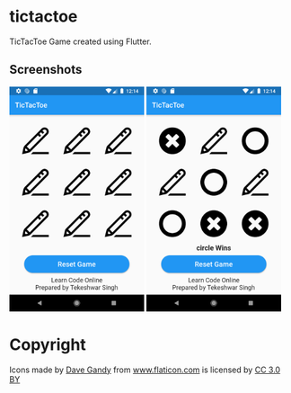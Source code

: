 # tictactoe

TicTacToe Game created using Flutter.

## Screenshots
<img src="https://github.com/tsvillain/tictactoe-flutter/blob/master/screenshot/android1.png" height="400" />

<img src="https://github.com/tsvillain/tictactoe-flutter/blob/master/screenshot/android2.png" height="400" />

# Copyright

<div>Icons made by <a href="https://www.flaticon.com/authors/dave-gandy" title="Dave Gandy">Dave Gandy</a> from <a href="https://www.flaticon.com/" 			    title="Flaticon">www.flaticon.com</a> is licensed by <a href="http://creativecommons.org/licenses/by/3.0/" 			    title="Creative Commons BY 3.0" target="_blank">CC 3.0 BY</a></div>
